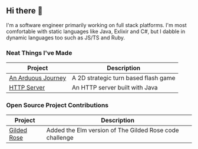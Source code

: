 ## Hi there 👋

<!--
**Naomi-Dennis/Naomi-Dennis** is a ✨ _special_ ✨ repository because its `README.md` (this file) appears on your GitHub profile.

Here are some ideas to get you started:
:🔭 I’m currently working on ...
- 🌱 I’m currently learning ...
- 👯 I’m looking to collaborate on ...
- 🤔 I’m looking for help with ...
- 💬 Ask me about ...
- 📫 How to reach me: ...
- 😄 Pronouns: ...
- ⚡ Fun fact: ...
-->

I'm a software engineer primarily working on full stack platforms. I'm most comfortable with static languages like Java, Exlixir and C#, but I dabble in dynamic languages too such as JS/TS and Ruby. 

### Neat Things I've Made

| Project | Description | 
|---------|-------------|
|[An Arduous Journey](https://github.com/Naomi-Dennis/An-Arduous-Journey-Beta)| A 2D strategic turn based flash game |
|[HTTP Server](https://github.com/Naomi-Dennis/http_server_spec)| An HTTP server built with Java|


### Open Source Project Contributions

| Project | Description | 
|---------|-------------|
|[Gilded Rose](https://github.com/emilybache/GildedRose-Refactoring-Kata/tree/main/elm)| Added the Elm version of The Gilded Rose code challenge |

